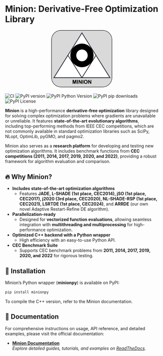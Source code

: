 # Minion: Derivative-Free Optimization Library

<div align="center">
  <img src="docs/minion_logo.png" alt="Minion Logo" width="200" />
</div>

![CI](https://github.com/khoirulmuzakka/Minion/actions/workflows/ci.yml/badge.svg)
![PyPI version](https://img.shields.io/pypi/v/minionpy.svg)
![PyPI Python Version](https://img.shields.io/pypi/pyversions/minionpy)
![PyPI pip downloads](https://img.shields.io/pypi/dm/minionpy.svg)
![PyPI License](https://img.shields.io/pypi/l/minionpy.svg)

**Minion** is a high-performance **derivative-free optimization** library designed for solving complex optimization problems where gradients are unavailable or unreliable. It features **state-of-the-art evolutionary algorithms**, including top-performing methods from IEEE CEC competitions, which are not commonly available in standard optimization libraries such as SciPy, NLopt, OptimLib, pyGMO, and pagmo2.

Minion also serves as a **research platform** for developing and testing new optimization algorithms. It includes benchmark functions from **CEC competitions (2011, 2014, 2017, 2019, 2020, and 2022)**, providing a robust framework for algorithm evaluation and comparison.

## 🔥 Why Minion?
- **Includes state-of-the-art optimization algorithms**  
  - Features **JADE, L-SHADE (1st place, CEC2014), jSO (1st place, CEC2017), j2020 (3rd place, CEC2020), NL-SHADE-RSP (1st place, CEC2021), LSRTDE (1st place, CEC2024)**, and **ARRDE** (our own novel Adaptive Restart-Refine DE algorithm). 
- **Parallelization-ready**  
  - Designed for **vectorized function evaluations**, allowing seamless integration with **multithreading and multiprocessing** for high-performance optimization.  
- **Optimized C++ backend with a Python wrapper**  
  - High efficiency with an easy-to-use Python API.  
- **CEC Benchmark Suite**  
  - Supports CEC benchmark problems from **2011, 2014, 2017, 2019, 2020, and 2022** for rigorous testing.

## 🚀 Installation
Minion’s Python wrapper (**minionpy**) is available on PyPI:

```sh
pip install minionpy
```

To compile the C++ version, refer to the Minion documentation.

## 📖 Documentation

For comprehensive instructions on usage, API reference, and detailed examples, please visit the official documentation:

- **[Minion Documentation](#)**  
  *Explore detailed guides, tutorials, and examples on [ReadTheDocs](https://minion-py.readthedocs.io/).*



